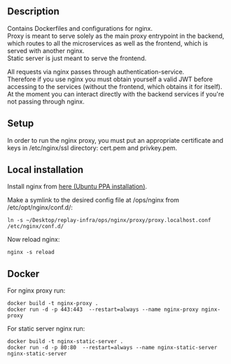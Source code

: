 ## Description
Contains Dockerfiles and configurations for nginx.  
Proxy is meant to serve solely as the main proxy entrypoint in the backend, which routes to all the microservices as well as the frontend, which is served with another nginx.  
Static server is just meant to serve the frontend.  

All requests via nginx passes through authentication-service.  
Therefore if you use nginx you must obtain yourself a valid JWT before accessing to the services (without the frontend, which obtains it for itself).  
At the moment you can interact directly with the backend services if you're not passing through nginx.  

## Setup
In order to run the nginx proxy, you must put an appropriate certificate and keys in /etc/nginx/ssl directory: cert.pem and privkey.pem.

## Local installation
Install nginx from [here (Ubuntu PPA installation)](https://www.nginx.com/resources/wiki/start/topics/tutorials/install/#ubuntu-ppa).

Make a symlink to the desired config file at /ops/nginx from /etc/opt/nginx/conf.d/:
```
ln -s ~/Desktop/replay-infra/ops/nginx/proxy/proxy.localhost.conf /etc/nginx/conf.d/
```

Now reload nginx:
```
nginx -s reload
``` 


## Docker
For nginx proxy run:
```
docker build -t nginx-proxy .
docker run -d -p 443:443  --restart=always --name nginx-proxy nginx-proxy
```

For static server nginx run:
```
docker build -t nginx-static-server .
docker run -d -p 80:80  --restart=always --name nginx-static-server nginx-static-server
```